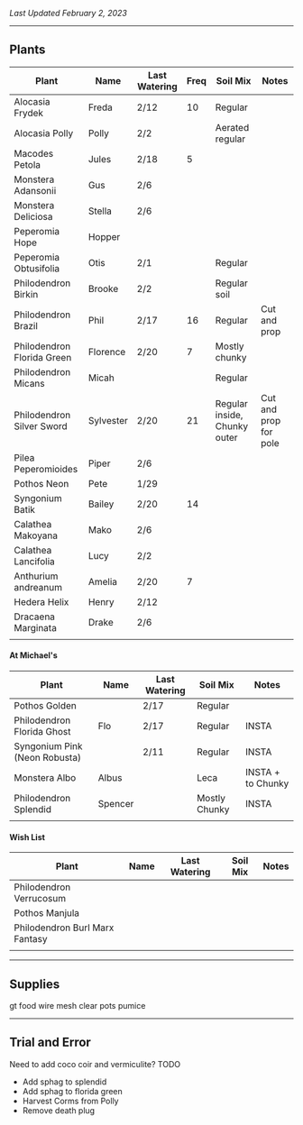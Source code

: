 *Last Updated February 2, 2023*

---

## Plants

| Plant                      | Name      | Last Watering | Freq | Soil Mix                     | Notes                 |
| -------------------------- | --------- | ------------- | ---- | ---------------------------- | --------------------- |
| Alocasia Frydek            | Freda     | 2/12          | 10   | Regular                      |                       |
| Alocasia Polly             | Polly     | 2/2           |      | Aerated regular              |                       |
| Macodes Petola             | Jules     | 2/18          | 5    |                              |                       |
| Monstera Adansonii         | Gus       | 2/6           |      |                              |                       |
| Monstera Deliciosa         | Stella    | 2/6           |      |                              |                       |
| Peperomia Hope             | Hopper    |               |      |                              |                       |
| Peperomia Obtusifolia      | Otis      | 2/1           |      | Regular                      |                       |
| Philodendron Birkin        | Brooke    | 2/2           |      | Regular soil                 |                       |
| Philodendron Brazil        | Phil      | 2/17          | 16   | Regular                      | Cut and prop          |
| Philodendron Florida Green | Florence  | 2/20          | 7    | Mostly chunky                |                       |
| Philodendron Micans        | Micah     |               |      | Regular                      |                       |
| Philodendron Silver Sword  | Sylvester | 2/20          | 21   | Regular inside, Chunky outer | Cut and prop for pole |
| Pilea Peperomioides        | Piper     | 2/6           |      |                              |                       |
| Pothos Neon                | Pete      | 1/29          |      |                              |                       |
| Syngonium Batik            | Bailey    | 2/20          | 14   |                              |                       |
| Calathea Makoyana          | Mako      | 2/6           |      |                              |                       |
| Calathea Lancifolia        | Lucy      | 2/2           |      |                              |                       |
| Anthurium andreanum        | Amelia    | 2/20          | 7    |                              |                       |
| Hedera Helix               | Henry     | 2/12          |      |                              |                       |
| Dracaena Marginata         | Drake     | 2/6           |      |                              |                       |
|                            |           |               |      |                              |                       |


#### At Michael's

| Plant                         | Name    | Last Watering | Soil Mix      | Notes             |
| ----------------------------- | ------- | ------------- | ------------- | ----------------- |
| Pothos Golden                 |         | 2/17          | Regular       |                   |
| Philodendron Florida Ghost    | Flo     | 2/17          | Regular       | INSTA             |
| Syngonium Pink (Neon Robusta) |         | 2/11          | Regular       | INSTA             |
| Monstera Albo                 | Albus   |               | Leca          | INSTA + to Chunky |
| Philodendron Splendid         | Spencer |               | Mostly Chunky | INSTA             |
|                               |         |               |               |                   |

#### Wish List

| Plant                          | Name | Last Watering | Soil Mix | Notes |
| ------------------------------ | ---- | ------------- | -------- | ----- |
| Philodendron Verrucosum        |      |               |          |       |
| Pothos Manjula                 |      |               |          |       |
| Philodendron Burl Marx Fantasy |      |               |          |       |
|                                |      |               |          |       |



---

## Supplies

gt food
wire mesh
clear pots
pumice

---

## Trial and Error

Need to add coco coir and vermiculite?
TODO
- Add sphag to splendid
- Add sphag to florida green
- Harvest Corms from Polly
- Remove death plug

